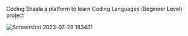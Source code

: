 Coding Shaala a platform to learn Coding Languages (Begineer Level) project

![Screenshot 2023-07-28 183431](https://github.com/Shantanu2007/Shan/assets/118951213/5546d14f-c30c-4dee-b546-8b7d8d8ba2a0)
